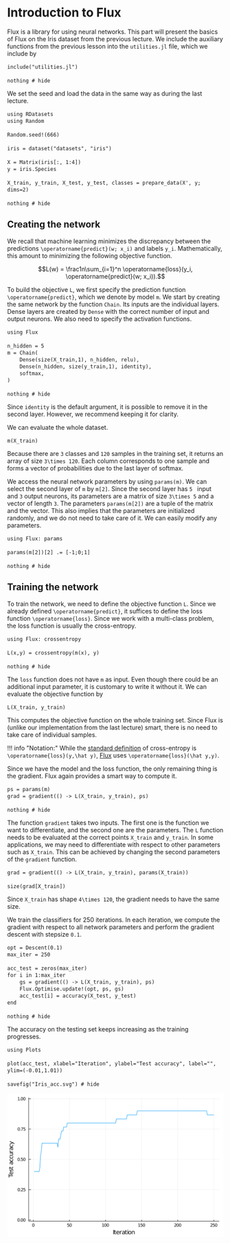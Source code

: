 # Introduction to Flux

Flux is a library for using neural networks. This part will present the basics of Flux on the Iris dataset from the previous lecture. We include the auxiliary functions from the previous lesson into the `utilities.jl` file, which we include by

```@example iris
include("utilities.jl")

nothing # hide
```

We set the seed and load the data in the same way as during the last lecture.

```@example iris
using RDatasets
using Random

Random.seed!(666)

iris = dataset("datasets", "iris")

X = Matrix(iris[:, 1:4])
y = iris.Species

X_train, y_train, X_test, y_test, classes = prepare_data(X', y; dims=2)

nothing # hide
```

## Creating the network

We recall that machine learning minimizes the discrepancy between the predictions ``\operatorname{predict}(w; x_i)`` and labels ``y_i``. Mathematically, this amount to minimizing the following objective function.  

```math
L(w) = \frac1n\sum_{i=1}^n \operatorname{loss}(y_i, \operatorname{predict}(w; x_i)).
```

To build the objective ``L``, we first specify the prediction function ``\operatorname{predict}``, which we denote by model `m`.  We start by creating the same network by the function `Chain`. Its inputs are the individual layers. Dense layers are created by `Dense` with the correct number of input and output neurons. We also need to specify the activation functions.

```@example iris
using Flux

n_hidden = 5
m = Chain(
    Dense(size(X_train,1), n_hidden, relu),
    Dense(n_hidden, size(y_train,1), identity),
    softmax,
)

nothing # hide
```

Since `identity` is the default argument, it is possible to remove it in the second layer. However, we recommend keeping it for clarity.

We can evaluate the whole dataset.

```@example iris
m(X_train)
```

Because there are ``3`` classes and ``120`` samples in the training set, it returns an array of size ``3\times 120``. Each column corresponds to one sample and forms a vector of probabilities due to the last layer of softmax.

We access the neural network parameters by using `params(m)`. We can select the second layer of `m` by `m[2]`. Since the second layer has ``5 `` input and ``3`` output neurons, its parameters are a matrix of size ``3\times 5`` and a vector of length ``3``. The parameters `params(m[2])` are a tuple of the matrix and the vector. This also implies that the parameters are initialized randomly, and we do not need to take care of it. We can easily modify any parameters.

```@example iris
using Flux: params

params(m[2])[2] .= [-1;0;1]

nothing # hide
```

## Training the network

To train the network, we need to define the objective function ``L``. Since we already defined ``\operatorname{predict}``, it suffices to define the loss function ``\operatorname{loss}``. Since we work with a multi-class problem, the loss function is usually the cross-entropy.

```@example iris
using Flux: crossentropy

L(x,y) = crossentropy(m(x), y)

nothing # hide
```

The `loss` function does not have `m` as input. Even though there could be an additional input parameter, it is customary to write it without it. We can evaluate the objective function by

```@example iris
L(X_train, y_train)
```

This computes the objective function on the whole training set. Since Flux is (unlike our implementation from the last lecture) smart, there is no need to take care of individual samples.

!!! info "Notation:"
    While the [standard definition](https://en.wikipedia.org/wiki/Cross_entropy) of cross-entropy is ``\operatorname{loss}(y,\hat y)``, [Flux](https://fluxml.ai/Flux.jl/stable/models/losses/) uses ``\operatorname{loss}(\hat y,y)``.

Since we have the model and the loss function, the only remaining thing is the gradient. Flux again provides a smart way to compute it.

```@example iris
ps = params(m)
grad = gradient(() -> L(X_train, y_train), ps)

nothing # hide
```

The function `gradient` takes two inputs. The first one is the function we want to differentiate, and the second one are the parameters. The `L` function needs to be evaluated at the correct points `X_train` and `y_train`. In some applications, we may need to differentiate with respect to other parameters such as `X_train`. This can be achieved by changing the second parameters of the `gradient` function.

```@example iris
grad = gradient(() -> L(X_train, y_train), params(X_train))

size(grad[X_train])
```

Since `X_train` has shape ``4\times 120``, the gradient needs to have the same size.

We train the classifiers for 250 iterations. In each iteration, we compute the gradient with respect to all network parameters and perform the gradient descent with stepsize ``0.1``.

```@example iris
opt = Descent(0.1)
max_iter = 250

acc_test = zeros(max_iter)
for i in 1:max_iter
    gs = gradient(() -> L(X_train, y_train), ps)
    Flux.Optimise.update!(opt, ps, gs)
    acc_test[i] = accuracy(X_test, y_test)
end

nothing # hide
```

The accuracy on the testing set keeps increasing as the training progresses.

```@example iris
using Plots

plot(acc_test, xlabel="Iteration", ylabel="Test accuracy", label="", ylim=(-0.01,1.01))

savefig("Iris_acc.svg") # hide
```

![](Iris_acc.svg)
